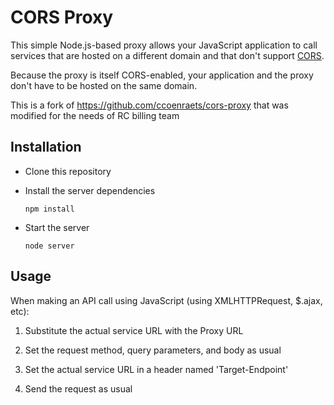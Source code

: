 # CORS Proxy

This simple Node.js-based proxy allows your JavaScript application to call services that are hosted on a different domain and that don't support [CORS](http://en.wikipedia.org/wiki/Cross-origin_resource_sharing). 

Because the proxy is itself CORS-enabled, your application and the proxy don't have to be hosted on the same 
domain.

This is a fork of https://github.com/ccoenraets/cors-proxy that was modified for the needs of RC billing team

## Installation

- Clone this repository
- Install the server dependencies

    ```
    npm install
    ```

- Start the server

    ```
    node server
    ```

## Usage

When making an API call using JavaScript (using XMLHTTPRequest, $.ajax, etc):

1. Substitute the actual service URL with the Proxy URL 

2. Set the request method, query parameters, and body as usual

3. Set the actual service URL in a header named 'Target-Endpoint'

4. Send the request as usual